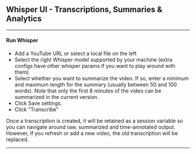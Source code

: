 ## Whisper UI - Transcriptions, Summaries & Analytics

---

#### Run Whisper
- Add a YouTube URL or select a local file on the left
- Select the right Whisper model supported by your machine (extra configs have other whisper params if you want to play around with them)
- Select whether you want to summarize the video. If so, enter a minimum and maximum length for the summary (usually between 50 and 100 words). Note that only the first 8 minutes of the video can be summarized in the current version.
- Click Save settings.
- Click "Transcribe"

Once a transcription is created, it will be retained as a session variable so you can navigate around raw, summarized and time-annotated output.
However, if you refresh or add a new video, the old transcription will be replaced.

---

